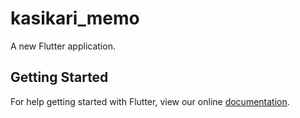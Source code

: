 # kasikari_memo

A new Flutter application.

## Getting Started

For help getting started with Flutter, view our online
[documentation](https://flutter.io/).
